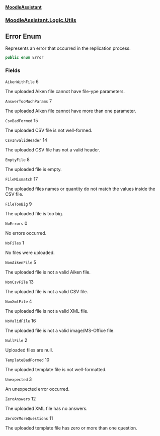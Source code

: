 #### [MoodleAssistant](index.md 'index')
### [MoodleAssistant.Logic.Utils](MoodleAssistant.Logic.Utils.md 'MoodleAssistant.Logic.Utils')

## Error Enum

Represents an error that occurred in the replication process.

```csharp
public enum Error
```
### Fields

<a name='MoodleAssistant.Logic.Utils.Error.AikenWithFile'></a>

`AikenWithFile` 6

The uploaded Aiken file cannot have file-ype parameters.

<a name='MoodleAssistant.Logic.Utils.Error.AnswerTooMuchParams'></a>

`AnswerTooMuchParams` 7

The uploaded Aiken file cannot have more than one parameter.

<a name='MoodleAssistant.Logic.Utils.Error.CsvBadFormed'></a>

`CsvBadFormed` 15

The uploaded CSV file is not well-formed.

<a name='MoodleAssistant.Logic.Utils.Error.CsvInvalidHeader'></a>

`CsvInvalidHeader` 14

The uploaded CSV file has not a valid header.

<a name='MoodleAssistant.Logic.Utils.Error.EmptyFile'></a>

`EmptyFile` 8

The uploaded file is empty.

<a name='MoodleAssistant.Logic.Utils.Error.FileMismatch'></a>

`FileMismatch` 17

The uploaded files names or quantity do not match the values inside the CSV file.

<a name='MoodleAssistant.Logic.Utils.Error.FileTooBig'></a>

`FileTooBig` 9

The uploaded file is too big.

<a name='MoodleAssistant.Logic.Utils.Error.NoErrors'></a>

`NoErrors` 0

No errors occurred.

<a name='MoodleAssistant.Logic.Utils.Error.NoFiles'></a>

`NoFiles` 1

No files were uploaded.

<a name='MoodleAssistant.Logic.Utils.Error.NonAikenFile'></a>

`NonAikenFile` 5

The uploaded file is not a valid Aiken file.

<a name='MoodleAssistant.Logic.Utils.Error.NonCsvFile'></a>

`NonCsvFile` 13

The uploaded file is not a valid CSV file.

<a name='MoodleAssistant.Logic.Utils.Error.NonXmlFile'></a>

`NonXmlFile` 4

The uploaded file is not a valid XML file.

<a name='MoodleAssistant.Logic.Utils.Error.NoValidFile'></a>

`NoValidFile` 16

The uploaded file is not a valid image/MS-Office file.

<a name='MoodleAssistant.Logic.Utils.Error.NullFile'></a>

`NullFile` 2

Uploaded files are null.

<a name='MoodleAssistant.Logic.Utils.Error.TemplateBadFormed'></a>

`TemplateBadFormed` 10

The uploaded template file is not well-formatted.

<a name='MoodleAssistant.Logic.Utils.Error.Unexpected'></a>

`Unexpected` 3

An unexpected error occurred.

<a name='MoodleAssistant.Logic.Utils.Error.ZeroAnswers'></a>

`ZeroAnswers` 12

The uploaded XML file has no answers.

<a name='MoodleAssistant.Logic.Utils.Error.ZeroOrMoreQuestions'></a>

`ZeroOrMoreQuestions` 11

The uploaded template file has zero or more than one question.